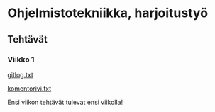 # Ohjelmistotekniikka, harjoitustyö
## Tehtävät
### Viikko 1
[gitlog.txt](https://github.com/Robustic/ot-harjoitustyo/blob/master/laskarit/viikko1/gitlog.txt)

[komentorivi.txt](https://github.com/Robustic/ot-harjoitustyo/blob/master/laskarit/viikko1/komentorivi.txt)

Ensi viikon tehtävät tulevat ensi viikolla!
